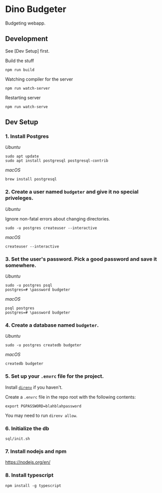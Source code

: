 # Dino Budgeter
Budgeting webapp.

## Development

See [Dev Setup] first.

Build the stuff
```
npm run build
```

Watching compiler for the server
```
npm run watch-server
```

Restarting server
```
npm run watch-serve
```

## Dev Setup

### 1. Install Postgres

*Ubuntu*

```
sudo apt update
sudo apt install postgresql postgresql-contrib
```

*macOS*

```
brew install postgresql
```

### 2. Create a user named `budgeter` and give it no special priveleges.

*Ubuntu*

Ignore non-fatal errors about changing directories.
```
sudo -u postgres createuser --interactive
```

*macOS*

```
createuser --interactive
```

### 3. Set the user's password. Pick a good password and save it somewhere.

*Ubuntu*

```
sudo -u postgres psql
postgres=# \password budgeter
```

*macOS*

```
psql postgres
postgres=# \password budgeter
```

### 4. Create a database named `budgeter`.

*Ubuntu*

```
sudo -u postgres createdb budgeter
```

*macOS*

```
createdb budgeter
```

### 5. Set up your `.envrc` file for the project.

Install [`direnv`](https://direnv.net/) if you haven't.

Create a `.envrc` file in the repo root with the following contents:

```
export PGPASSWORD=blahblahpassword
```

You may need to run `direnv allow`.

### 6. Initialize the db
```
sql/init.sh
```

### 7. Install nodejs and npm

https://nodejs.org/en/

### 8. Install typescript
```
npm install -g typescript
```
